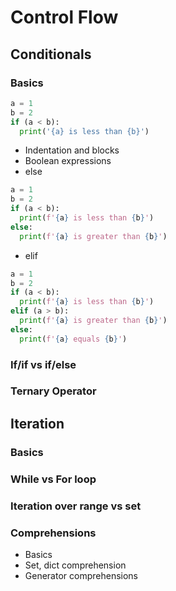 # Control Flow

## Conditionals
### Basics
```Python
a = 1
b = 2
if (a < b):
  print('{a} is less than {b}')
```
* Indentation and blocks
* Boolean expressions
* else
```Python
a = 1
b = 2
if (a < b):
  print(f'{a} is less than {b}')
else:
  print(f'{a} is greater than {b}')
```
* elif
```Python
a = 1
b = 2
if (a < b):
  print(f'{a} is less than {b}')
elif (a > b):
  print(f'{a} is greater than {b}')
else:
  print(f'{a} equals {b}')
```

### If/if vs if/else
### Ternary Operator


## Iteration
### Basics
### While vs For loop
### Iteration over range vs set
### Comprehensions
* Basics
* Set, dict comprehension
* Generator comprehensions
